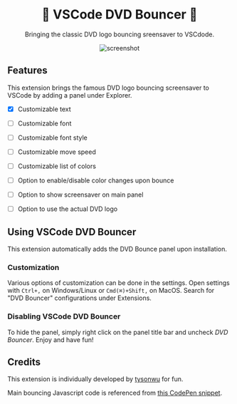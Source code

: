 <div align='center'>

# 📀 VSCode DVD Bouncer 📀

Bringing the classic DVD logo bouncing sreensaver to VSCdode.

![screenshot]()

</div>

## Features

This extension brings the famous DVD logo bouncing screensaver to VSCode by adding a panel under Explorer.

- [x] Customizable text
- [ ] Customizable font
- [ ] Customizable font style
- [ ] Customizable move speed
- [ ] Customizable list of colors
- [ ] Option to enable/disable color changes upon bounce
- [ ] Option to show screensaver on main panel
- [ ] Option to use the actual DVD logo


## Using VSCode DVD Bouncer

This extension automatically adds the DVD Bounce panel upon installation.

### Customization

Various options of customization can be done in the settings. Open settings with `Ctrl+,` on Windows/Linux or `Cmd(⌘)+Shift,` on MacOS. Search for "DVD Bouncer" configurations under Extensions.

### Disabling VSCode DVD Bouncer

To hide the panel, simply right click on the panel title bar and uncheck *DVD Bouncer*. Enjoy and have fun!

## Credits

This extension is individually developed by [tysonwu](https://github.com/tysonwu) for fun.

Main bouncing Javascript code is referenced from [this CodePen snippet](https://codepen.io/Mobius1/pen/wGVveZ).